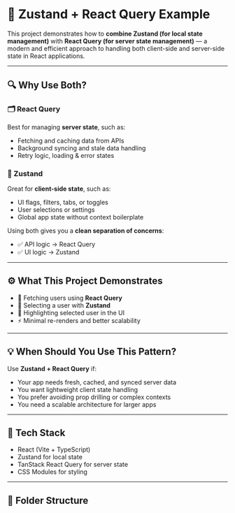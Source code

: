 # 🧠 Zustand + React Query Example

This project demonstrates how to **combine Zustand (for local state management)** with **React Query (for server state management)** — a modern and efficient approach to handling both client-side and server-side state in React applications.

---

## 🔍 Why Use Both?

### 🗂 React Query
Best for managing **server state**, such as:
- Fetching and caching data from APIs
- Background syncing and stale data handling
- Retry logic, loading & error states

### 🧠 Zustand
Great for **client-side state**, such as:
- UI flags, filters, tabs, or toggles
- User selections or settings
- Global app state without context boilerplate

Using both gives you a **clean separation of concerns**:
- ✅ API logic → React Query
- ✅ UI logic → Zustand

---

## ⚙️ What This Project Demonstrates

- 📡 Fetching users using **React Query**
- 🔀 Selecting a user with **Zustand**
- 🎯 Highlighting selected user in the UI
- ⚡ Minimal re-renders and better scalability

---

## 💡 When Should You Use This Pattern?

Use **Zustand + React Query** if:
- Your app needs fresh, cached, and synced server data
- You want lightweight client state handling
- You prefer avoiding prop drilling or complex contexts
- You need a scalable architecture for larger apps

---

## 🚀 Tech Stack

- React (Vite + TypeScript)
- Zustand for local state
- TanStack React Query for server state
- CSS Modules for styling

---

## 📁 Folder Structure

